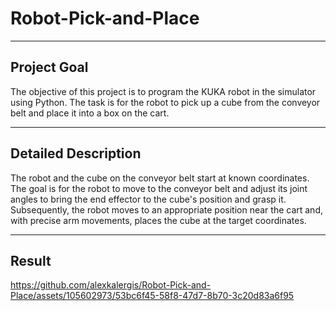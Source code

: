 # Robot-Pick-and-Place

---

## Project Goal

The objective of this project is to program the KUKA robot in the simulator using Python. The task is for the robot to pick up a cube from the conveyor belt and place it into a box on the cart.

---

## Detailed Description

The robot and the cube on the conveyor belt start at known coordinates. The goal is for the robot to move to the conveyor belt and adjust its joint angles to bring the end effector to the cube's position and grasp it. Subsequently, the robot moves to an appropriate position near the cart and, with precise arm movements, places the cube at the target coordinates.

---

## Result

https://github.com/alexkalergis/Robot-Pick-and-Place/assets/105602973/53bc6f45-58f8-47d7-8b70-3c20d83a6f95

